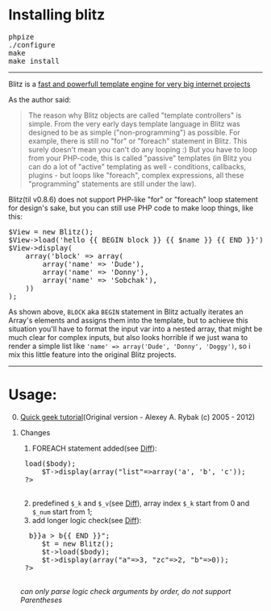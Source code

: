 Installing blitz
======
<pre>
phpize
./configure
make
make install
</pre>

----

Blitz is a [fast and powerfull template engine for very big internet projects](http://alexeyrybak.com/blitz/blitz_en.html)

As the author said:

> The reason why Blitz objects are called "template controllers" is simple. From the very early days template language in Blitz was designed to be as simple ("non-programming") as possible. For example, there is still no "for" or "foreach" statement in Blitz. This surely doesn't mean you can't do any looping :) But you have to loop from your PHP-code, this is called "passive" templates (in Blitz you can do a lot of "active" templating as well - conditions, callbacks, plugins - but loops like "foreach", complex expressions, all these "programming" statements are still under the law). 

Blitz(til v0.8.6) does not support PHP-like "for" or "foreach" loop statement for design's sake, but you can still use PHP code to make loop things, like this:

<pre class="line-pre lines highlight">$View = new Blitz();
$View->load('hello {{ BEGIN block }} {{ $name }} {{ END }}');
$View->display(
    array('block' => array(
        array('name' => 'Dude'),
        array('name' => 'Donny'),
        array('name' => 'Sobchak'),
    ))
);</pre>

As shown above, `BLOCK` aka `BEGIN` statement in Blitz actually iterates an Array's elements and assigns them into the template, but to achieve this situation you'll have to format the input var into a nested array, that might be much clear for complex inputs, but also looks horrible if we just wana to render a simple list like `'name' => array('Dude', 'Donny', 'Doggy')`, so i mix this little feature into the original Blitz projects.

----

Usage:
====

0. [Quick geek tutorial](http://alexeyrybak.com/blitz/blitz_en.html#quick-geek)(Original version - Alexey A. Rybak (c) 2005 - 2012)
1. Changes

    1. FOREACH statement added(see [Diff](https://github.com/sniky/Blitz-featured/commit/cf3fb8401f8bb0c96a10ec6bbc70205acb3f6be2)):
    <pre>
    <?php
        $body ="{{FOREACH list}}
	        Key: {{\$\_k}}, Value: {{\$\_v}}{{END}}";
	    $T = new Blitz();
        $T->load($body);
        $T->display(array("list"=>array('a', 'b', 'c'));
	?>
    </pre>
    2. predefined `$_k` and `$_v`(see [Diff](https://github.com/sniky/Blitz-featured/commit/bc2d6b4442b8ef07c49fedfb8c9fc2f1b034699c)), array index `$_k` start from 0 and `$_num` start from 1;
    3. add longer logic check(see [Diff](https://github.com/sniky/Blitz-featured/commit/bc2d6b4442b8ef07c49fedfb8c9fc2f1b034699c)):
    <pre>
    <?php
        $body = "{{IF zc < b && 1 || a > b}}a > b{{ END }}";
        $t = new Blitz();
        $t->load($body);
        $t->display(array("a"=>3, "zc"=>2, "b"=>0));
    ?>
    </pre>
    *can only parse logic check arguments by order, do not support Parentheses*
    